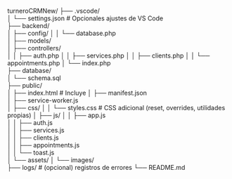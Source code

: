 turneroCRMNew/
├── .vscode/                   
│   └── settings.json          # Opcionales ajustes de VS Code  
├── backend/                   
│   ├── config/
│   │   └── database.php       
│   ├── models/                
│   ├── controllers/           
│   │   ├── auth.php
│   │   ├── services.php
│   │   ├── clients.php
│   │   └── appointments.php
│   └── index.php              
├── database/                  
│   └── schema.sql             
├── public/                    
│   ├── index.html             # Incluye <script src="https://cdn.tailwindcss.com"></script>
│   ├── manifest.json          
│   ├── service-worker.js      
│   ├── css/
│   │   └── styles.css         # CSS adicional (reset, overrides, utilidades propias)
│   ├── js/
│   │   ├── app.js             
│   │   ├── auth.js            
│   │   ├── services.js        
│   │   ├── clients.js         
│   │   ├── appointments.js    
│   │   └── toast.js           
│   └── assets/
│       └── images/            
├── logs/                      # (opcional) registros de errores
└── README.md                  
